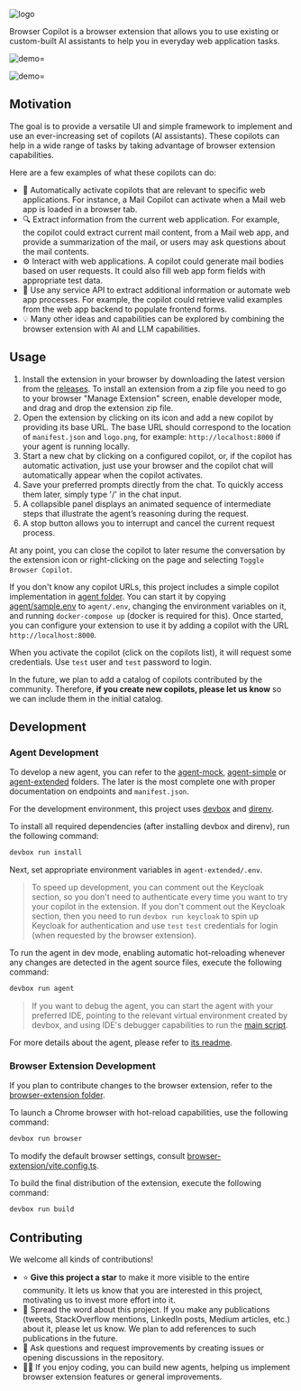 ![logo](./copilot-full-logo.png)

Browser Copilot is a browser extension that allows you to use existing or custom-built AI assistants to help you in everyday web application tasks.

![demo=](./demo1.gif)

![demo=](./demo2.gif)

## Motivation

The goal is to provide a versatile UI and simple framework to implement and use an ever-increasing set of copilots (AI assistants). These copilots can help in a wide range of tasks by taking advantage of browser extension capabilities.

Here are a few examples of what these copilots can do:

- 🤖 Automatically activate copilots that are relevant to specific web applications. For instance, a Mail Copilot can activate when a Mail web app is loaded in a browser tab.
- 🔍 Extract information from the current web application. For example, the copilot could extract current mail content, from a Mail web app, and provide a summarization of the mail, or users may ask questions about the mail contents.
- ⚙️ Interact with web applications. A copilot could generate mail bodies based on user requests. It could also fill web app form fields with appropriate test data.
- 🔌 Use any service API to extract additional information or automate web app processes. For example, the copilot could retrieve valid examples from the web app backend to populate frontend forms.
- 💡 Many other ideas and capabilities can be explored by combining the browser extension with AI and LLM capabilities.

## Usage

1. Install the extension in your browser by downloading the latest version from the [releases](https://github.com/abstracta/browser-copilot/releases). To install an extension from a zip file you need to go to your browser "Manage Extension" screen, enable developer mode, and drag and drop the extension zip file.
2. Open the extension by clicking on its icon and add a new copilot by providing its base URL. The base URL should correspond to the location of `manifest.json` and `logo.png`, for example: `http://localhost:8000` if your agent is running locally.
3. Start a new chat by clicking on a configured copilot, or, if the copilot has automatic activation, just use your browser and the copilot chat will automatically appear when the copilot activates.
4. Save your preferred prompts directly from the chat. To quickly access them later, simply type '/' in the chat input.
5. A collapsible panel displays an animated sequence of intermediate steps that illustrate the agent’s reasoning during the request.
6. A stop button allows you to interrupt and cancel the current request process.

At any point, you can close the copilot to later resume the conversation by the extension icon or right-clicking on the page and selecting `Toggle Browser Copilot`.

If you don't know any copilot URLs, this project includes a simple copilot implementation in [agent folder](./agent). You can start it by copying [agent/sample.env](./agent/sample.env) to `agent/.env`, changing the environment variables on it, and running `docker-compose up` (docker is required for this). Once started, you can configure your extension to use it by adding a copilot with the URL `http://localhost:8000`.

When you activate the copilot (click on the copilots list), it will request some credentials. Use `test` user and `test` password to login.

In the future, we plan to add a catalog of copilots contributed by the community. Therefore, **if you create new copilots, please let us know** so we can include them in the initial catalog.

## Development

### Agent Development

To develop a new agent, you can refer to the [agent-mock](./agent-mock), [agent-simple](./agent-simple) or [agent-extended](./agent-extended/) folders. The later is the most complete one with proper documentation on endpoints and `manifest.json`.

For the development environment, this project uses [devbox](https://www.jetpack.io/devbox) and [direnv](https://github.com/direnv/direnv).

To install all required dependencies (after installing devbox and direnv), run the following command:

```bash
devbox run install
```

Next, set appropriate environment variables in `agent-extended/.env`.

> To speed up development, you can comment out the Keycloak section, so you don't need to authenticate every time you want to try your copilot in the extension.
> If you don't comment out the Keycloak section, then you need to run `devbox run keycloak` to spin up Keycloak for authentication and use `test` `test` credentials for login (when requested by the browser extension).

To run the agent in dev mode, enabling automatic hot-reloading whenever any changes are detected in the agent source files, execute the following command:

```bash
devbox run agent
```

> If you want to debug the agent, you can start the agent with your preferred IDE, pointing to the relevant virtual environment created by devbox, and using IDE's debugger capabilities to run the [main script](./agent/gpt_agent/__main__.py).

For more details about the agent, please refer to [its readme](./agent/README.md).

### Browser Extension Development

If you plan to contribute changes to the browser extension, refer to the [browser-extension folder](./browser-extension).

To launch a Chrome browser with hot-reload capabilities, use the following command:

```bash
devbox run browser
```

To modify the default browser settings, consult [browser-extension/vite.config.ts](./browser-extension/vite.config.ts).

To build the final distribution of the extension, execute the following command:

```bash
devbox run build
```

## Contributing

We welcome all kinds of contributions!

- ⭐ **Give this project a star** to make it more visible to the entire community. It lets us know that you are interested in this project, motivating us to invest more effort into it.
- 📢 Spread the word about this project. If you make any publications (tweets, StackOverflow mentions, LinkedIn posts, Medium articles, etc.) about it, please let us know. We plan to add references to such publications in the future.
- 🙋 Ask questions and request improvements by creating issues or opening discussions in the repository.
- 🧑‍💻 If you enjoy coding, you can build new agents, helping us implement browser extension features or general improvements.
